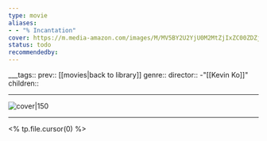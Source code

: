 ```yaml
---
type: movie
aliases:
- - "% Incantation"
cover: https://m.media-amazon.com/images/M/MV5BY2U2YjU0M2MtZjIxZC00ZDZjLWI2NjItN2MwMmVhM2RkMjNiXkEyXkFqcGc@._V1_SX300.jpg
status: todo
recommendedby:
---
```

___tags:: prev:: [[movies|back to library]]
genre::
director:: 
-"[[Kevin Ko]]"
children::
___
![cover|150](https://m.media-amazon.com/images/M/MV5BY2U2YjU0M2MtZjIxZC00ZDZjLWI2NjItN2MwMmVhM2RkMjNiXkEyXkFqcGc@._V1_SX300.jpg)
___
<% tp.file.cursor(0) %>
